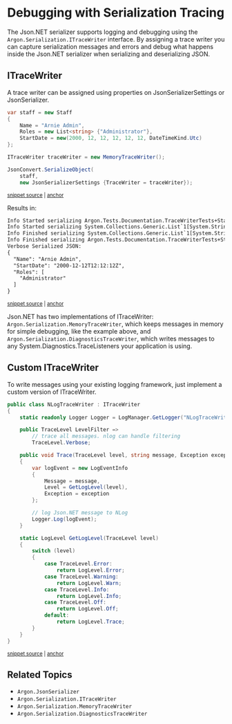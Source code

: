 # Debugging with Serialization Tracing

The Json.NET serializer supports logging and debugging using the `Argon.Serialization.ITraceWriter` interface. By assigning a trace writer you can capture serialization messages and errors and debug what happens inside the Json.NET serializer when serializing and deserializing JSON.


## ITraceWriter

A trace writer can be assigned using properties on JsonSerializerSettings or JsonSerializer.

<!-- snippet: MemoryTraceWriterExample -->
<a id='snippet-memorytracewriterexample'></a>
```cs
var staff = new Staff
{
    Name = "Arnie Admin",
    Roles = new List<string> {"Administrator"},
    StartDate = new(2000, 12, 12, 12, 12, 12, DateTimeKind.Utc)
};

ITraceWriter traceWriter = new MemoryTraceWriter();

JsonConvert.SerializeObject(
    staff,
    new JsonSerializerSettings {TraceWriter = traceWriter});
```
<sup><a href='/src/Tests/Documentation/TraceWriterTests.cs#L91-L106' title='Snippet source file'>snippet source</a> | <a href='#snippet-memorytracewriterexample' title='Start of snippet'>anchor</a></sup>
<!-- endSnippet -->

Results in:

<!-- snippet: TraceWriterTests.MemoryTraceWriterTest.verified.txt -->
<a id='snippet-TraceWriterTests.MemoryTraceWriterTest.verified.txt'></a>
```txt
Info Started serializing Argon.Tests.Documentation.TraceWriterTests+Staff. Path ''.
Info Started serializing System.Collections.Generic.List`1[System.String]. Path 'Roles'.
Info Finished serializing System.Collections.Generic.List`1[System.String]. Path 'Roles'.
Info Finished serializing Argon.Tests.Documentation.TraceWriterTests+Staff. Path ''.
Verbose Serialized JSON: 
{
  "Name": "Arnie Admin",
  "StartDate": "2000-12-12T12:12:12Z",
  "Roles": [
    "Administrator"
  ]
}
```
<sup><a href='/src/Tests/Documentation/TraceWriterTests.MemoryTraceWriterTest.verified.txt#L1-L12' title='Snippet source file'>snippet source</a> | <a href='#snippet-TraceWriterTests.MemoryTraceWriterTest.verified.txt' title='Start of snippet'>anchor</a></sup>
<!-- endSnippet -->

Json.NET has two implementations of ITraceWriter: `Argon.Serialization.MemoryTraceWriter`, which keeps messages in memory for simple debugging, like the example above, and `Argon.Serialization.DiagnosticsTraceWriter`, which writes messages to any System.Diagnostics.TraceListeners your application is using.


## Custom ITraceWriter

To write messages using your existing logging framework, just implement a custom version of ITraceWriter.

<!-- snippet: CustomTraceWriterExample -->
<a id='snippet-customtracewriterexample'></a>
```cs
public class NLogTraceWriter : ITraceWriter
{
    static readonly Logger Logger = LogManager.GetLogger("NLogTraceWriter");

    public TraceLevel LevelFilter =>
        // trace all messages. nlog can handle filtering
        TraceLevel.Verbose;

    public void Trace(TraceLevel level, string message, Exception exception)
    {
        var logEvent = new LogEventInfo
        {
            Message = message,
            Level = GetLogLevel(level),
            Exception = exception
        };

        // log Json.NET message to NLog
        Logger.Log(logEvent);
    }

    static LogLevel GetLogLevel(TraceLevel level)
    {
        switch (level)
        {
            case TraceLevel.Error:
                return LogLevel.Error;
            case TraceLevel.Warning:
                return LogLevel.Warn;
            case TraceLevel.Info:
                return LogLevel.Info;
            case TraceLevel.Off:
                return LogLevel.Off;
            default:
                return LogLevel.Trace;
        }
    }
}
```
<sup><a href='/src/Tests/Documentation/TraceWriterTests.cs#L38-L79' title='Snippet source file'>snippet source</a> | <a href='#snippet-customtracewriterexample' title='Start of snippet'>anchor</a></sup>
<!-- endSnippet -->


## Related Topics

 * `Argon.JsonSerializer`
 * `Argon.Serialization.ITraceWriter`
 * `Argon.Serialization.MemoryTraceWriter`
 * `Argon.Serialization.DiagnosticsTraceWriter`
